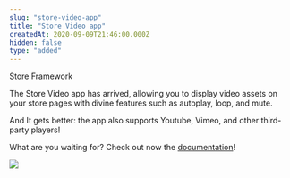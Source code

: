 ```yaml
---
slug: "store-video-app"
title: "Store Video app"
createdAt: 2020-09-09T21:46:00.000Z
hidden: false
type: "added"
---
```


<div class="badge" id="store-framework">Store Framework</div>

The Store Video app has arrived, allowing you to display video assets on your store pages with divine features such as autoplay, loop, and mute. 

And It gets better: the app also supports Youtube, Vimeo, and other third-party players!

What are you waiting for? Check out now the [documentation](https://vtex.io/docs/components/content-blocks/vtex.store-video/)!


![](https://files.readme.io/d2838cf-store-video.png)